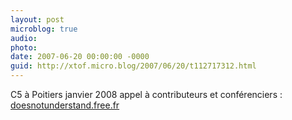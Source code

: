 ```yaml
---
layout: post
microblog: true
audio: 
photo: 
date: 2007-06-20 00:00:00 -0000
guid: http://xtof.micro.blog/2007/06/20/t112717312.html
---
```

C5 à Poitiers janvier 2008 appel à contributeurs et conférenciers : [doesnotunderstand.free.fr](http://doesnotunderstand.free.fr/?p=341)
